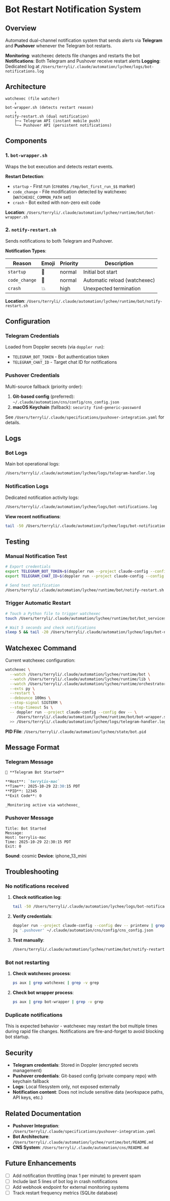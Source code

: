 # Bot Restart Notification System

## Overview

Automated dual-channel notification system that sends alerts via **Telegram** and **Pushover** whenever the Telegram bot restarts.

**Monitoring**: watchexec detects file changes and restarts the bot
**Notifications**: Both Telegram and Pushover receive restart alerts
**Logging**: Dedicated log at `/Users/terryli/.claude/automation/lychee/logs/bot-notifications.log`

## Architecture

```
watchexec (file watcher)
    ↓
bot-wrapper.sh (detects restart reason)
    ↓
notify-restart.sh (dual notification)
    ├─→ Telegram API (instant mobile push)
    └─→ Pushover API (persistent notifications)
```

## Components

### 1. `bot-wrapper.sh`

Wraps the bot execution and detects restart events.

**Restart Detection**:

- `startup` - First run (creates `/tmp/bot_first_run_$$` marker)
- `code_change` - File modification detected by watchexec (`WATCHEXEC_COMMON_PATH` set)
- `crash` - Bot exited with non-zero exit code

**Location**: `/Users/terryli/.claude/automation/lychee/runtime/bot/bot-wrapper.sh`

### 2. `notify-restart.sh`

Sends notifications to both Telegram and Pushover.

**Notification Types**:

| Reason        | Emoji | Priority | Description              |
| ------------- | ----- | -------- | ------------------------ |
| `startup`     | 🚀    | normal   | Initial bot start        |
| `code_change` | 🔄    | normal   | Automatic reload (watchexec) |
| `crash`       | 💥    | high     | Unexpected termination   |

**Location**: `/Users/terryli/.claude/automation/lychee/runtime/bot/notify-restart.sh`

## Configuration

### Telegram Credentials

Loaded from Doppler secrets (via `doppler run`):

- `TELEGRAM_BOT_TOKEN` - Bot authentication token
- `TELEGRAM_CHAT_ID` - Target chat ID for notifications

### Pushover Credentials

Multi-source fallback (priority order):

1. **Git-based config** (preferred): `~/.claude/automation/cns/config/cns_config.json`
2. **macOS Keychain** (fallback): `security find-generic-password`

See `/Users/terryli/.claude/specifications/pushover-integration.yaml` for details.

## Logs

### Bot Logs

Main bot operational logs:

```bash
/Users/terryli/.claude/automation/lychee/logs/telegram-handler.log
```

### Notification Logs

Dedicated notification activity logs:

```bash
/Users/terryli/.claude/automation/lychee/logs/bot-notifications.log
```

**View recent notifications**:

```bash
tail -50 /Users/terryli/.claude/automation/lychee/logs/bot-notifications.log
```

## Testing

### Manual Notification Test

```bash
# Export credentials
export TELEGRAM_BOT_TOKEN=$(doppler run --project claude-config --config dev -- printenv TELEGRAM_BOT_TOKEN)
export TELEGRAM_CHAT_ID=$(doppler run --project claude-config --config dev -- printenv TELEGRAM_CHAT_ID)

# Send test notification
/Users/terryli/.claude/automation/lychee/runtime/bot/notify-restart.sh "startup" 0
```

### Trigger Automatic Restart

```bash
# Touch a Python file to trigger watchexec
touch /Users/terryli/.claude/automation/lychee/runtime/bot/bot_services.py

# Wait 5 seconds and check notifications
sleep 5 && tail -20 /Users/terryli/.claude/automation/lychee/logs/bot-notifications.log
```

## Watchexec Command

Current watchexec configuration:

```bash
watchexec \
  --watch /Users/terryli/.claude/automation/lychee/runtime/bot \
  --watch /Users/terryli/.claude/automation/lychee/runtime/lib \
  --watch /Users/terryli/.claude/automation/lychee/runtime/orchestrator \
  --exts py \
  --restart \
  --debounce 100ms \
  --stop-signal SIGTERM \
  --stop-timeout 5s \
  -- doppler run --project claude-config --config dev -- \
     /Users/terryli/.claude/automation/lychee/runtime/bot/bot-wrapper.sh \
  >> /Users/terryli/.claude/automation/lychee/logs/telegram-handler.log 2>&1 &
```

**PID File**: `/Users/terryli/.claude/automation/lychee/state/bot.pid`

## Message Format

### Telegram Message

```markdown
🚀 **Telegram Bot Started**

**Host**: `terrylis-mac`
**Time**: 2025-10-29 22:30:15 PDT
**PID**: 12345
**Exit Code**: 0

_Monitoring active via watchexec_
```

### Pushover Message

```
Title: Bot Started
Message:
Host: terrylis-mac
Time: 2025-10-29 22:30:15 PDT
Exit: 0
```

**Sound**: cosmic
**Device**: iphone_13_mini

## Troubleshooting

### No notifications received

1. **Check notification log**:

   ```bash
   tail -50 /Users/terryli/.claude/automation/lychee/logs/bot-notifications.log
   ```

2. **Verify credentials**:

   ```bash
   doppler run --project claude-config --config dev -- printenv | grep TELEGRAM
   jq '.pushover' ~/.claude/automation/cns/config/cns_config.json
   ```

3. **Test manually**:
   ```bash
   /Users/terryli/.claude/automation/lychee/runtime/bot/notify-restart.sh startup 0
   ```

### Bot not restarting

1. **Check watchexec process**:

   ```bash
   ps aux | grep watchexec | grep -v grep
   ```

2. **Check bot wrapper process**:
   ```bash
   ps aux | grep bot-wrapper | grep -v grep
   ```

### Duplicate notifications

This is expected behavior - watchexec may restart the bot multiple times during rapid file changes. Notifications are fire-and-forget to avoid blocking bot startup.

## Security

- **Telegram credentials**: Stored in Doppler (encrypted secrets management)
- **Pushover credentials**: Git-based config (private company repo) with keychain fallback
- **Logs**: Local filesystem only, not exposed externally
- **Notification content**: Does not include sensitive data (workspace paths, API keys, etc.)

## Related Documentation

- **Pushover Integration**: `/Users/terryli/.claude/specifications/pushover-integration.yaml`
- **Bot Architecture**: `/Users/terryli/.claude/automation/lychee/runtime/bot/README.md`
- **CNS System**: `/Users/terryli/.claude/automation/cns/README.md`

## Future Enhancements

- [ ] Add notification throttling (max 1 per minute) to prevent spam
- [ ] Include last 5 lines of bot log in crash notifications
- [ ] Add webhook endpoint for external monitoring systems
- [ ] Track restart frequency metrics (SQLite database)
